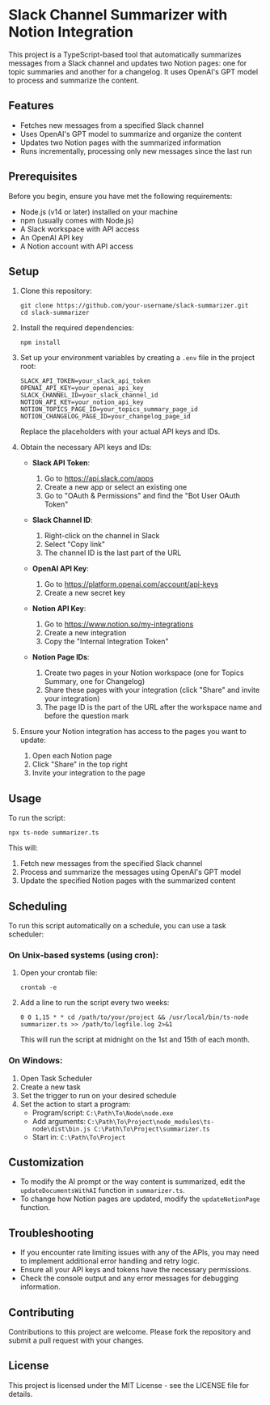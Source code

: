 # Slack Channel Summarizer with Notion Integration

This project is a TypeScript-based tool that automatically summarizes messages from a Slack channel and updates two Notion pages: one for topic summaries and another for a changelog. It uses OpenAI's GPT model to process and summarize the content.

## Features

- Fetches new messages from a specified Slack channel
- Uses OpenAI's GPT model to summarize and organize the content
- Updates two Notion pages with the summarized information
- Runs incrementally, processing only new messages since the last run

## Prerequisites

Before you begin, ensure you have met the following requirements:

- Node.js (v14 or later) installed on your machine
- npm (usually comes with Node.js)
- A Slack workspace with API access
- An OpenAI API key
- A Notion account with API access

## Setup

1. Clone this repository:

   ```
   git clone https://github.com/your-username/slack-summarizer.git
   cd slack-summarizer
   ```

2. Install the required dependencies:

   ```
   npm install
   ```

3. Set up your environment variables by creating a `.env` file in the project root:

   ```
   SLACK_API_TOKEN=your_slack_api_token
   OPENAI_API_KEY=your_openai_api_key
   SLACK_CHANNEL_ID=your_slack_channel_id
   NOTION_API_KEY=your_notion_api_key
   NOTION_TOPICS_PAGE_ID=your_topics_summary_page_id
   NOTION_CHANGELOG_PAGE_ID=your_changelog_page_id
   ```

   Replace the placeholders with your actual API keys and IDs.

4. Obtain the necessary API keys and IDs:

   - **Slack API Token**:

     1. Go to https://api.slack.com/apps
     2. Create a new app or select an existing one
     3. Go to "OAuth & Permissions" and find the "Bot User OAuth Token"

   - **Slack Channel ID**:

     1. Right-click on the channel in Slack
     2. Select "Copy link"
     3. The channel ID is the last part of the URL

   - **OpenAI API Key**:

     1. Go to https://platform.openai.com/account/api-keys
     2. Create a new secret key

   - **Notion API Key**:

     1. Go to https://www.notion.so/my-integrations
     2. Create a new integration
     3. Copy the "Internal Integration Token"

   - **Notion Page IDs**:
     1. Create two pages in your Notion workspace (one for Topics Summary, one for Changelog)
     2. Share these pages with your integration (click "Share" and invite your integration)
     3. The page ID is the part of the URL after the workspace name and before the question mark

5. Ensure your Notion integration has access to the pages you want to update:
   1. Open each Notion page
   2. Click "Share" in the top right
   3. Invite your integration to the page

## Usage

To run the script:

```
npx ts-node summarizer.ts
```

This will:

1. Fetch new messages from the specified Slack channel
2. Process and summarize the messages using OpenAI's GPT model
3. Update the specified Notion pages with the summarized content

## Scheduling

To run this script automatically on a schedule, you can use a task scheduler:

### On Unix-based systems (using cron):

1. Open your crontab file:

   ```
   crontab -e
   ```

2. Add a line to run the script every two weeks:

   ```
   0 0 1,15 * * cd /path/to/your/project && /usr/local/bin/ts-node summarizer.ts >> /path/to/logfile.log 2>&1
   ```

   This will run the script at midnight on the 1st and 15th of each month.

### On Windows:

1. Open Task Scheduler
2. Create a new task
3. Set the trigger to run on your desired schedule
4. Set the action to start a program:
   - Program/script: `C:\Path\To\Node\node.exe`
   - Add arguments: `C:\Path\To\Project\node_modules\ts-node\dist\bin.js C:\Path\To\Project\summarizer.ts`
   - Start in: `C:\Path\To\Project`

## Customization

- To modify the AI prompt or the way content is summarized, edit the `updateDocumentsWithAI` function in `summarizer.ts`.
- To change how Notion pages are updated, modify the `updateNotionPage` function.

## Troubleshooting

- If you encounter rate limiting issues with any of the APIs, you may need to implement additional error handling and retry logic.
- Ensure all your API keys and tokens have the necessary permissions.
- Check the console output and any error messages for debugging information.

## Contributing

Contributions to this project are welcome. Please fork the repository and submit a pull request with your changes.

## License

This project is licensed under the MIT License - see the LICENSE file for details.
